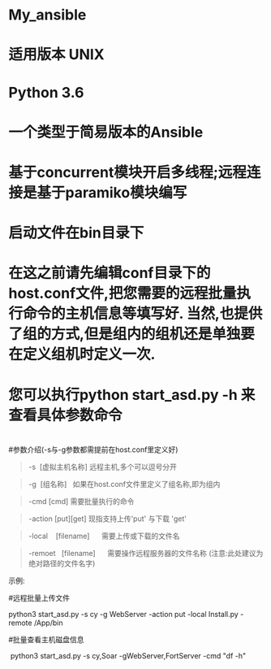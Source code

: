 # My_ansible
# 适用版本 UNIX
# Python 3.6
# 一个类型于简易版本的Ansible
# 基于concurrent模块开启多线程;远程连接是基于paramiko模块编写
# 启动文件在bin目录下
# 在这之前请先编辑conf目录下的host.conf文件,把您需要的远程批量执行命令的主机信息等填写好. 当然,也提供了组的方式,但是组内的组机还是单独要在定义组机时定义一次.
# 您可以执行python start_asd.py -h 来查看具体参数命令
#
#参数介绍(-s与-g参数都需提前在host.conf里定义好)

> -s  [虚拟主机名称]          远程主机,多个可以逗号分开

> -g  [组名称]               如果在host.conf文件里定义了组名称,即为组内

> -cmd       [cmd]             需要批量执行的命令

> -action   [put][get]      现指支持上传'put' 与下载 'get' 

> -local    [filename]      需要上传或下载的文件名

> -remoet   [filename]      需要操作远程服务器的文件名称  (注意:此处建议为绝对路径的文件名字)

示例:

#远程批量上传文件

  python3 start_asd.py -s cy -g WebServer -action put -local Install.py -remote /App/bin
  
#批量查看主机磁盘信息

  python3 start_asd.py -s cy,Soar -gWebServer,FortServer -cmd "df -h"


